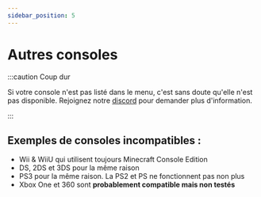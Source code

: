 ```yaml
---
sidebar_position: 5
---
```


# Autres consoles

:::caution Coup dur

Si votre console n'est pas listé dans le menu, c'est sans doute qu'elle n'est pas disponible. Rejoignez notre [discord](https://dsc.gg/kernacraft) pour demander plus d'information.

:::

## Exemples de consoles incompatibles :

- Wii & WiiU qui utilisent toujours Minecraft Console Edition
- DS, 2DS et 3DS pour la même raison
- PS3 pour la même raison. La PS2 et PS ne fonctionnent pas non plus
- Xbox One et 360 sont **probablement compatible mais non testés**
